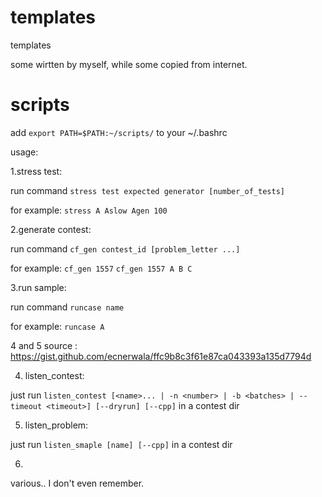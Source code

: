# templates
templates

some wirtten by myself, while some copied from internet.

# scripts

add `export PATH=$PATH:~/scripts/` to your ~/.bashrc

usage:

1.stress test:

  run command `stress test expected generator [number_of_tests]`
  
  for example:
  `stress A Aslow Agen 100`

2.generate contest:

  run command `cf_gen contest_id [problem_letter ...]`
  
 for example:
  `cf_gen 1557`
  `cf_gen 1557 A B C`

3.run sample:

  run command `runcase name`

for example:
  `runcase A`

4 and 5 source : https://gist.github.com/ecnerwala/ffc9b8c3f61e87ca043393a135d7794d

4. listen_contest:
  
  just run `listen_contest [<name>... | -n <number> | -b <batches> | --timeout <timeout>] [--dryrun] [--cpp]` in a contest dir
  
5. listen_problem:
  
  just run `listen_smaple [name] [--cpp]` in a contest dir
  
6.
  
  various.. I don't even remember.
